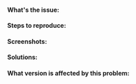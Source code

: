 #### What's the issue:
<!-- Describe the issue -->
 
 
#### Steps to reproduce:
<!-- How to reproduce this? -->


#### Screenshots:
<!-- Some screenshots of the issue will help me to debug the problem faster -->


#### Solutions:
<!-- Provide solutions if you have any -->


#### What version is affected by this problem:
<!-- Check your version on the of top of the stylesheet and post it here -->


<!-- Appreciate your help :) -->